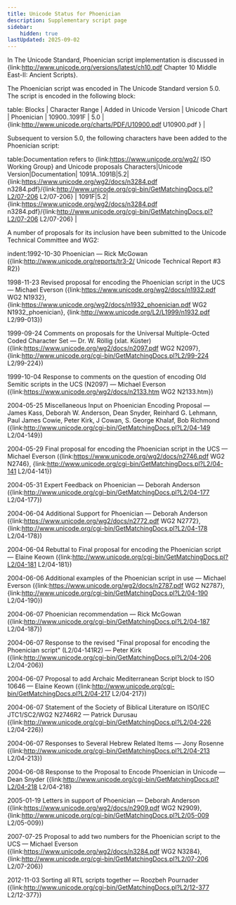 ```yaml
---
title: Unicode Status for Phoenician
description: Supplementary script page
sidebar:
    hidden: true
lastUpdated: 2025-09-02
---
```


In The Unicode Standard, Phoenician script implementation is discussed in {link:http://www.unicode.org/versions/latest/ch10.pdf Chapter 10 Middle East-II: Ancient Scripts}.

[comment]: # (end of intro)

[comment]: # (start of blocks)

The Phoenician script was encoded in The Unicode Standard version 5.0. The script is encoded in the following block:

table:
Blocks | Character Range | Added in Unicode Version | Unicode Chart |
Phoenician | 10900..1091F | 5.0 | {link:http://www.unicode.org/charts/PDF/U10900.pdf U10900.pdf } |

[comment]: # (end of blocks)

[comment]: # (start of chars)

Subsequent to version 5.0, the following characters have been added to the Phoenician script:

table:Documentation refers to {link:https://www.unicode.org/wg2/ ISO Working Group} and Unicode proposals
Characters|Unicode Version|Documentation|
1091A..1091B|5.2| {link:https://www.unicode.org/wg2/docs/n3284.pdf n3284.pdf}/{link:http://www.unicode.org/cgi-bin/GetMatchingDocs.pl?L2/07-206 L2/07-206} |
1091F|5.2| {link:https://www.unicode.org/wg2/docs/n3284.pdf n3284.pdf}/{link:http://www.unicode.org/cgi-bin/GetMatchingDocs.pl?L2/07-206 L2/07-206} |

[comment]: # (end of chars)

[comment]: # (start of rest)

A number of proposals for its inclusion have been submitted to the Unicode Technical Committee and WG2:

indent:1992-10-30 Phoenician — Rick McGowan ({link:http://www.unicode.org/reports/tr3-2/ Unicode Technical Report #3 R2})

1998-11-23 Revised proposal for encoding the Phoenician script in the UCS — Michael Everson ({link:https://www.unicode.org/wg2/docs/n1932.pdf WG2 N1932}, {link:https://www.unicode.org/wg2/docs/n1932_phoenician.pdf WG2 N1932_phoenician}, {link:http://www.unicode.org/L2/L1999/n1932.pdf L2/99-013})

1999-09-24 Comments on proposals for the Universal Multiple-Octed Coded Character Set — Dr. W. Röllig (xlat. Küster) ({link:https://www.unicode.org/wg2/docs/n2097.pdf WG2 N2097}, {link:http://www.unicode.org/cgi-bin/GetMatchingDocs.pl?L2/99-224 L2/99-224})

1999-10-04 Response to comments on the question of encoding Old Semitic scripts in the UCS (N2097) — Michael Everson ({link:https://www.unicode.org/wg2/docs/n2133.htm WG2 N2133.htm})

2004-05-25 Miscellaneous Input on Phoenician Encoding Proposal — James Kass, Deborah W. Anderson, Dean Snyder, Reinhard G. Lehmann, Paul James Cowie, Peter Kirk, J Cowan, S. George Khalaf, Bob Richmond ({link:http://www.unicode.org/cgi-bin/GetMatchingDocs.pl?L2/04-149 L2/04-149})

2004-05-29 Final proposal for encoding the Phoenician script in the UCS — Michael Everson ({link:https://www.unicode.org/wg2/docs/n2746.pdf WG2 N2746}, {link:http://www.unicode.org/cgi-bin/GetMatchingDocs.pl?L2/04-141 L2/04-141})

2004-05-31 Expert Feedback on Phoenician — Deborah Anderson ({link:http://www.unicode.org/cgi-bin/GetMatchingDocs.pl?L2/04-177 L2/04-177})

2004-06-04 Additional Support for Phoenician — Deborah Anderson ({link:https://www.unicode.org/wg2/docs/n2772.pdf WG2 N2772}, {link:http://www.unicode.org/cgi-bin/GetMatchingDocs.pl?L2/04-178 L2/04-178})

2004-06-04 Rebuttal to Final proposal for encoding the Phoenician script — Elaine Keown ({link:http://www.unicode.org/cgi-bin/GetMatchingDocs.pl?L2/04-181 L2/04-181})

2004-06-06 Additional examples of the Phoenician script in use — Michael Everson ({link:https://www.unicode.org/wg2/docs/n2787.pdf WG2 N2787}, {link:http://www.unicode.org/cgi-bin/GetMatchingDocs.pl?L2/04-190 L2/04-190})

2004-06-07 Phoenician recommendation — Rick McGowan ({link:http://www.unicode.org/cgi-bin/GetMatchingDocs.pl?L2/04-187 L2/04-187})

2004-06-07 Response to the revised "Final proposal for encoding the Phoenician script" (L2/04-141R2) — Peter Kirk ({link:http://www.unicode.org/cgi-bin/GetMatchingDocs.pl?L2/04-206 L2/04-206})

2004-06-07 Proposal to add Archaic Mediterranean Script block to ISO 10646 — Elaine Keown ({link:http://www.unicode.org/cgi-bin/GetMatchingDocs.pl?L2/04-217 L2/04-217})

2004-06-07 Statement of the Society of Biblical Literature on ISO/IEC JTC1/SC2/WG2 N2746R2 — Patrick Durusau ({link:http://www.unicode.org/cgi-bin/GetMatchingDocs.pl?L2/04-226 L2/04-226})

2004-06-07 Responses to Several Hebrew Related Items — Jony Rosenne ({link:http://www.unicode.org/cgi-bin/GetMatchingDocs.pl?L2/04-213 L2/04-213})

2004-06-08 Response to the Proposal to Encode Phoenician in Unicode — Dean Snyder ({link:http://www.unicode.org/cgi-bin/GetMatchingDocs.pl?L2/04-218 L2/04-218} 

2005-01-19 Letters in support of Phoenician — Deborah Anderson ({link:https://www.unicode.org/wg2/docs/n2909.pdf WG2 N2909}, {link:http://www.unicode.org/cgi-bin/GetMatchingDocs.pl?L2/05-009 L2/05-009})

2007-07-25 Proposal to add two numbers for the Phoenician script to the UCS — Michael Everson ({link:https://www.unicode.org/wg2/docs/n3284.pdf WG2 N3284}, {link:http://www.unicode.org/cgi-bin/GetMatchingDocs.pl?L2/07-206 L2/07-206})

2012-11-03 Sorting all RTL scripts together — Roozbeh Pournader ({link:http://www.unicode.org/cgi-bin/GetMatchingDocs.pl?L2/12-377 L2/12-377})
